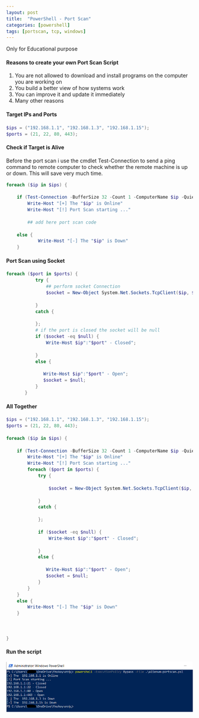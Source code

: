 ```yaml
---
layout: post
title:  "PowerShell - Port Scan"
categories: [powershell]
tags: [portscan, tcp, windows]
---
```


Only for Educational purpose

#### Reasons to create your own Port Scan Script

1. You are not allowed to download and install programs on the computer you are working on
2. You build a better view of how systems work
3. You can improve it and update it immediately
4. Many other reasons

#### Target IPs and Ports

```powershell
$ips = ("192.168.1.1", "192.168.1.3", "192.168.1.15");
$ports = (21, 22, 80, 443);
```

#### Check if Target is Alive

Before the port scan i use the cmdlet Test-Connection to send a ping command to remote computer to check whether the remote machine is up or down. This will save very much time.

```powershell
foreach ($ip in $ips) {

    if (Test-Connection -BufferSize 32 -Count 1 -ComputerName $ip -Quiet) {
        Write-Host "[+] The "$ip" is Online"
        Write-Host "[!] Port Scan starting ..."

        ## add here port scan code

    else {
            Write-Host "[-] The "$ip" is Down"
    }
```

#### Port Scan using Socket

```powershell
foreach ($port in $ports) {
           try {
               ## perform socket Connection
               $socket = New-Object System.Net.Sockets.TcpClient($ip, $port);

           }
           catch {

           };
           # if the port is closed the socket will be null
           if ($socket -eq $null) {
               Write-Host $ip":"$port" - Closed";

           }
           else {

              Write-Host $ip":"$port" - Open";
              $socket = $null;
           }
       }
```

#### All Together

```powershell
$ips = ("192.168.1.1", "192.168.1.3", "192.168.1.15");
$ports = (21, 22, 80, 443);

foreach ($ip in $ips) {

    if (Test-Connection -BufferSize 32 -Count 1 -ComputerName $ip -Quiet) {
        Write-Host "[+] The "$ip" is Online"
        Write-Host "[!] Port Scan starting ..."
        foreach ($port in $ports) {
            try {

                $socket = New-Object System.Net.Sockets.TcpClient($ip, $port);

            }
            catch {

            };

            if ($socket -eq $null) {
                Write-Host $ip":"$port" - Closed";

            }
            else {

               Write-Host $ip":"$port" - Open";
               $socket = $null;
            }
        }
    }
    else {
        Write-Host "[-] The "$ip" is Down"
    }



}
```

#### Run the script

![image]( /assets/img/powershell-scan/1.PNG)

